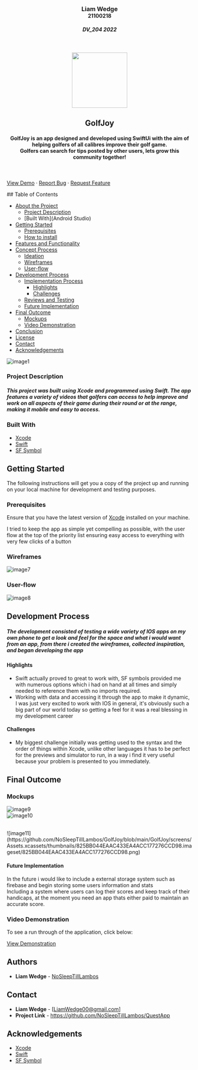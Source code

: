 <!-- REPLACE ALL THE [USERNAME] TEXT WITH YOUR GITHUB PROFILE NAME & THE [PROJECTNAME] WITH THE NAME OF YOUR GITHUB PROJECT -->

<!-- Repository Information & Links-->
<br />

<!-- HEADER SECTION -->
<h3 align="center" style="padding:0;margin:0;">Liam Wedge</h3>
<h4 align="center" style="padding:0;margin:0;">21100218</h4>
<h5 align="center">DV_204 2022</h5>
</br>
<p align="center">

<p align="center">
  <img width="150" height="150" src="https://github.com/NoSleepTillLambos/GolfJoy/blob/main/GolfJoy/screens/Assets.xcassets/thumbnails/AC7116FED39B4FA38BC72E9899F53218.imageset/AC7116FED39B4FA38BC72E9899F53218.png">
</p>
  
  <h2 align="center">GolfJoy</h2>

  <h4 align="center">
    GolfJoy is an app designed and developed using SwiftUi with the aim of helping golfers of all calibres improve their golf game.<br> Golfers can search for tips
    posted by other users, lets grow this community together! </h4>
   <br />
   <br />
   <a href="path/to/demonstration/video">View Demo</a>
    ·
    <a href="(https://github.com/NoSleepTillLambos/GolfJoy/issues)">Report Bug</a>
    ·
    <a href="https://github.com/NoSleepTillLambos/GolfJoy/pulls">Request Feature</a>
</p>
## Table of Contents

* [About the Project](#about-the-project)
  * [Project Description](#project-description)
  * [Built With](Android Studio)
* [Getting Started](#getting-started)
  * [Prerequisites](#prerequisites)
  * [How to install](#how-to-install)
* [Features and Functionality](#features-and-functionality)
* [Concept Process](#concept-process)
   * [Ideation](#ideation)
   * [Wireframes](#wireframes)
   * [User-flow](#user-flow)
* [Development Process](#development-process)
   * [Implementation Process](#implementation-process)
        * [Highlights](#highlights)
        * [Challenges](#challenges)
   * [Reviews and Testing](#peer-reviews)
   * [Future Implementation](#peer-reviews)
* [Final Outcome](#final-outcome)
    * [Mockups](#mockups)
    * [Video Demonstration](#video-demonstration)
* [Conclusion](#conclusion)
* [License](#license)
* [Contact](#contact)
* [Acknowledgements](#acknowledgements)


<!-- header image of project -->
![image1](https://github.com/NoSleepTillLambos/GolfJoy/blob/main/GolfJoy/screens/Assets.xcassets/thumbnails/5086E32CBF564939941A45E33E51219F.imageset/5086E32CBF564939941A45E33E51219F.png)

### Project Description

<h5>This project was built using Xcode and programmed using Swift. The app features a variety of videos that golfers can access to help improve and work on all aspects of their game during their round or at the range, making it mobile and easy to access.</h5>

### Built With

* [Xcode](https://developer.apple.com/xcode/)
* [Swift](https://www.swift.org/)
* [SF Symbol](https://developer.apple.com/sf-symbols/)

<!-- GETTING STARTED -->
<!-- Make sure to add appropriate information about what prerequesite technologies the user would need and also the steps to install your project on their own mashines -->
## Getting Started

The following instructions will get you a copy of the project up and running on your local machine for development and testing purposes.

### Prerequisites

Ensure that you have the latest version of [Xcode](https://developer.apple.com/xcode/) installed on your machine.
<!-- Briefly explain your concept ideation process -->
I tried to keep the app as simple yet compelling as possible, with the user flow at the top of the priority list ensuring easy access to everything with 
very few clicks of a button
### Wireframes

![image7](https://github.com/NoSleepTillLambos/GolfJoy/blob/main/GolfJoy/screens/Assets.xcassets/thumbnails/79F56498FE64496FABA6D8789721B532.imageset/79F56498FE64496FABA6D8789721B532.png)

### User-flow

![image8](https://github.com/NoSleepTillLambos/QuestApp/blob/master/app/src/main/res/drawable/group70.png)

<!-- DEVELOPMENT PROCESS -->
## Development Process

<h5> The development consisted of testing a wide variety of IOS apps on my own phone to get a look and feel for the space and what i would want from an app, from there i created the wireframes, collected inspiration, and began developing the app</5>

#### Highlights
<!-- stipulated the highlight you experienced with the project -->
- Swift actually proved to great to work with, SF symbols provided me with numerous options which i had on hand at all times and simply needed to reference them with no imports required. 
- Working with data and accessing it through the app to make it dynamic, I was just very excited to work with IOS in general, it's obviously such a big part of our world today so getting a feel for it was a real blessing in my development career 

#### Challenges
- My biggest challenge initially was getting used to the syntax and the order of things within Xcode, unlike other languages it has to be perfect for the previews and simulator to run, in a way i find it very useful because your problem is presented to you immediately.


<!-- MOCKUPS -->
## Final Outcome

### Mockups

![image9](https://github.com/NoSleepTillLambos/GolfJoy/blob/main/GolfJoy/screens/Assets.xcassets/thumbnails/69C09511670A4BE1BD13D270F9AD9689.imageset/69C09511670A4BE1BD13D270F9AD9689.png)
<br>
![image10](https://github.com/NoSleepTillLambos/GolfJoy/blob/main/GolfJoy/screens/Assets.xcassets/thumbnails/B70906C15F9D4FF9BC401FD4AE09727B.imageset/B70906C15F9D4FF9BC401FD4AE09727B.png)

<br/>
![image11](https://github.com/NoSleepTillLambos/GolfJoy/blob/main/GolfJoy/screens/Assets.xcassets/thumbnails/825BB044EAAC433EA4ACC177276CCD98.imageset/825BB044EAAC433EA4ACC177276CCD98.png)

#### Future Implementation

In the future i would like to include a external storage system such as firebase and begin storing some users information and stats <br/>
Including a system where users can log their scores and keep track of their handicaps, at the moment you need an app thats either paid to maintain an accurate score. 

<!-- VIDEO DEMONSTRATION -->
### Video Demonstration

To see a run through of the application, click below:

[View Demonstration](path/to/video/demonstration)

<!-- AUTHORS -->
## Authors

* **Liam Wedge** - [NoSleepTillLambos](https://github.com/NoSleepTillLambos)

<!-- LICENSE -->
## Contact

* **Liam Wedge** - [LiamWedge00@gmail.com] 
* **Project Link** - https://github.com/NoSleepTillLambos/QuestApp

<!-- ACKNOWLEDGEMENTS -->
## Acknowledgements
<!-- all resources that you used and Acknowledgements here -->
* [Xcode](https://developer.apple.com/xcode/)
* [Swift](https://www.swift.org/)
* [SF Symbol](https://developer.apple.com/sf-symbols/)



